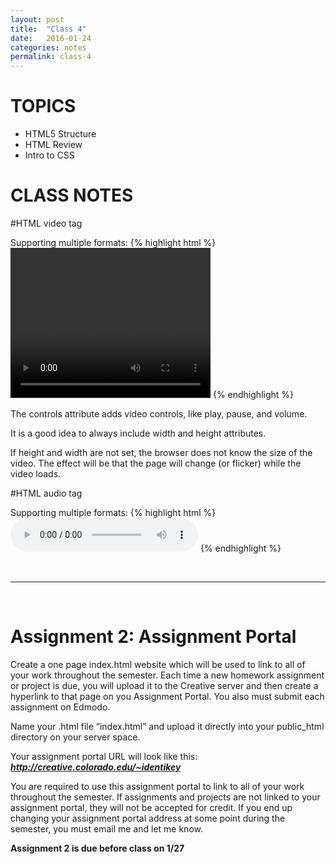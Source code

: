 ```yaml
---
layout: post
title:  "Class 4"
date:   2016-01-24
categories: notes
permalink: class-4
---
```



# TOPICS

 + HTML5 Structure
 + HTML Review
 + Intro to CSS


# CLASS NOTES

#HTML video tag

Supporting multiple formats:
{% highlight html %}
<video width="320" height="240" controls>
	<source src="movie.mp4" type="video/mp4">
	<source src="movie.ogg" type="video/ogg">
	Your browser does not support the video tag.
</video>
{% endhighlight %}

The controls attribute adds video controls, like play, pause, and volume.

It is a good idea to always include width and height attributes.

If height and width are not set, the browser does not know the size of the video. The effect will be that the page will change (or flicker) while the video loads.


#HTML audio tag

Supporting multiple formats:
{% highlight html %}
<audio controls>
	<source src="audio.ogg" type="audio/ogg">
	<source src="audio.mp3" type="audio/mpeg">
	Your browser does not support the audio tag.
</audio>
{% endhighlight %}





<br>

---

<br>


# Assignment 2: Assignment Portal

Create a one page index.html website which will be used to link to all of your work throughout the semester. Each time a new homework assignment or project is due, you will upload it to the Creative server and then create a hyperlink to that page on you Assignment Portal. You also must submit each assignment on Edmodo.

Name your .html file “index.html” and upload it directly into your public_html directory on your server space.

Your assignment portal URL will look like this: ***http://creative.colorado.edu/~identikey***

You are required to use this assignment portal to link to all of your work throughout the semester. If assignments and projects are not linked to your assignment portal, they will not be accepted for credit. If you end up changing your assignment portal address at some point during the semester, you must email me and let me know.

**Assignment 2 is due before class on 1/27**